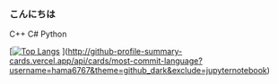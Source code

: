 ### こんにちは

C++
C#
Python

[[![Top Langs](https://github-readme-stats.vercel.app/api/top-langs/?username=hama6767&layout=donut)](https://github.com/anuraghazra/github-readme-stats)
](http://github-profile-summary-cards.vercel.app/api/cards/most-commit-language?username=hama6767&theme=github_dark&exclude=jupyternotebook)

